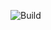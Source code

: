 ![Build](https://github.com/SergioCamiloCastillo/https://github.com/SergioCamiloCastillo/shop-teslo-flutter/actions/workflows/build.yml/badge.svg)
